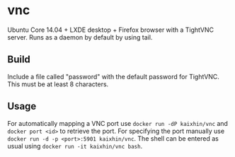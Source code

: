 vnc
===
Ubuntu Core 14.04 + LXDE desktop + Firefox browser with a TightVNC server. Runs as a daemon by default by using tail.

Build
-----
Include a file called "password" with the default password for TightVNC. This must be at least 8 characters.

Usage
-----
For automatically mapping a VNC port use `docker run -dP kaixhin/vnc` and `docker port <id>` to retrieve the port.
For specifying the port manually use `docker run -d -p <port>:5901 kaixhin/vnc`.
The shell can be entered as usual using `docker run -it kaixhin/vnc bash`.
